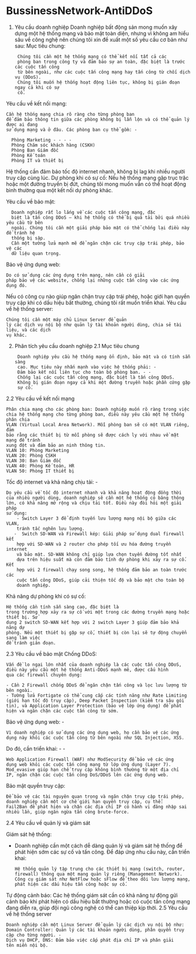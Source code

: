 # BussinessNetwork-AntiDDoS

1. Yêu cầu doanh nghiệp 
Doanh nghiệp bất động sản mong muốn xây dựng một hệ thống mạng và bảo 
mật toàn diện, nhưng vì không am hiểu sâu về công nghệ nên chúng tôi xin đề xuất 
một số yêu cầu cơ bản như sau: 
Mục tiêu chung:

        Chúng tôi cần một hệ thống mạng có thể kết nối tất cả các 
        phòng ban trong công ty và đảm bảo sự an toàn, đặc biệt là trước các cuộc tấn công 
        từ bên ngoài, như các cuộc tấn công mạng hay tấn công từ chối dịch vụ (DDoS). 
        Chúng tôi muốn hệ thống hoạt động liên tục, không bị gián đoạn ngay cả khi có sự 
        cố.
   
Yêu cầu về kết nối mạng: 

    Cần hệ thống mạng chia rõ ràng cho từng phòng ban 
    để đảm bảo thông tin giữa các phòng không bị lẫn lộn và có thể quản lý được ai đang 
    sử dụng mạng và ở đâu. Các phòng ban cụ thể gồm: -   

      Phòng Marketing - - - - 
      Phòng Chăm sóc khách hàng (CSKH) 
      Phòng Ban Giám đốc 
      Phòng Kế toán 
      Phòng IT và thiết bị  
Hệ thống cần đảm bảo tốc độ internet nhanh, không bị lag khi nhiều người truy 
cập cùng lúc. 
Dự phòng khi có sự cố: Nếu hệ thống mạng gặp trục trặc hoặc một đường 
truyền bị đứt, chúng tôi mong muốn vẫn có thể hoạt động bình thường qua một kết 
nối dự phòng khác.

Yêu cầu về bảo mật: 

      Doanh nghiệp rất lo lắng về các cuộc tấn công mạng, đặc 
      biệt là tấn công DDoS – khi hệ thống có thể bị quá tải bởi quá nhiều yêu cầu từ bên 
      ngoài. Chúng tôi cần một giải pháp bảo mật có thể chống lại điều này để tránh hệ 
      thống bị sập. 
      Cần một tường lửa mạnh mẽ để ngăn chặn các truy cập trái phép, bảo vệ các 
      dữ liệu quan trọng. 
Bảo vệ ứng dụng web: 

  
    Do có sử dụng các ứng dụng trên mạng, nên cần có giải 
    pháp bảo vệ các website, chống lại những cuộc tấn công vào các ứng dụng đó. 
Nếu có công cụ nào giúp ngăn chặn truy cập trái phép, hoặc giới hạn quyền 
truy cập khi có dấu hiệu bất thường, chúng tôi rất muốn triển khai. 
Yêu cầu về hệ thống server: 

    Chúng tôi cần một máy chủ Linux Server để quản 
    lý các dịch vụ nội bộ như quản lý tài khoản người dùng, chia sẻ tài liệu, và các dịch 
    vụ khác. 
2. Phân tích yêu cầu doanh nghiệp 
2.1 Mục tiêu chung
   

        Doanh nghiệp yêu cầu hệ thống mạng ổn định, bảo mật và có tính sẵn sàng 
        cao. Mục tiêu này nhấn mạnh vào việc hệ thống phải: - 
        Đảm bảo kết nối liên tục cho toàn bộ phòng ban. - - 
        Chống lại các cuộc tấn công mạng, đặc biệt là tấn công DDoS. 
        Không bị gián đoạn ngay cả khi một đường truyền hoặc phần cứng gặp 
        sự cố. 
2.2 Yêu cầu về kết nối mạng 


    Phân chia mạng cho các phòng ban: Doanh nghiệp muốn rõ ràng trong việc 
    chia hệ thống mạng cho từng phòng ban, điều này yêu cầu một hệ thống phân chia 
    VLAN (Virtual Local Area Network). Mỗi phòng ban sẽ có một VLAN riêng, đảm 
    bảo rằng các thiết bị từ mỗi phòng sẽ được cách ly với nhau về mặt mạng để tránh 
    xung đột và đảm bảo an ninh thông tin. 
    VLAN 10: Phòng Marketing  
    VLAN 20: Phòng CSKH 
    VLAN 30: Ban Giám đốc 
    VLAN 40: Phòng Kế toán, HR 
    VLAN 50: Phòng IT thiết bị 
Tốc độ internet và khả năng chịu tải: - 

    Do yêu cầu về tốc độ internet nhanh và khả năng hoạt động đồng thời 
    của nhiều người dùng, doanh nghiệp sẽ cần một hệ thống có băng thông 
    lớn, có khả năng mở rộng và chịu tải tốt. Điều này đòi hỏi một giải pháp 
    sử dụng: 
        - Switch Layer 3 để định tuyến lưu lượng mạng nội bộ giữa các VLAN, 
        tránh tắc nghẽn lưu lượng. 
       -  Switch SD-WAN và Firewall kép: Giải pháp sử dụng dual firewall kết 
        hợp với SD-WAN và 2 router cho phép tối ưu hóa đường truyền internet 
        và bảo mật. SD-WAN không chỉ giúp lựa chọn tuyến đường tốt nhất 
        dựa trên hiệu suất mà còn đảm bảo tính dự phòng khi xảy ra sự cố. Kết 
        hợp với 2 firewall chạy song song, hệ thống đảm bảo an toàn trước các 
        cuộc tấn công DDoS, giúp cải thiện tốc độ và bảo mật cho toàn bộ 
        doanh nghiệp. 
Khả năng dự phòng khi có sự cố: 

    Hệ thống cần tính sẵn sàng cao, đặc biệt là 
    trong trường hợp xảy ra sự cố với một trong các đường truyền mạng hoặc thiết bị. Sử 
    dụng 2 switch SD-WAN kết hợp với 2 switch Layer 3 giúp đảm bảo khả năng dự 
    phòng. Nếu một thiết bị gặp sự cố, thiết bị còn lại sẽ tự động chuyển sang làm việc 
    để tránh gián đoạn. 
2.3 Yêu cầu về bảo mật 
Chống DDoS: 

    Vấn đề lo ngại lớn nhất của doanh nghiệp là các cuộc tấn công DDoS, 
    điều này yêu cầu một hệ thống Anti-DDoS mạnh mẽ, được cấu hình 
    qua các firewall chuyên dụng: 
    
    - Cần 2 Firewall chống DDoS để ngăn chặn tấn công và lọc lưu lượng từ 
    bên ngoài. 
    - Tường lửa Fortigate có thể cung cấp các tính năng như Rate Limiting 
    (giới hạn tốc độ truy cập), Deep Packet Inspection (kiểm tra sâu gói 
    tin), và Application Layer Protection (bảo vệ lớp ứng dụng) để phát 
    hiện và ngăn chặn các cuộc tấn công từ sớm. 
Bảo vệ ứng dụng web: - 
    
    Vì doanh nghiệp có sử dụng các ứng dụng web, họ cần bảo vệ các ứng 
    dụng này khỏi các cuộc tấn công từ bên ngoài như SQL Injection, XSS. 
Do đó, cần triển khai: - - 

    Web Application Firewall (WAF) như ModSecurity để bảo vệ các ứng 
    dụng web khỏi các cuộc tấn công mạng từ lớp ứng dụng (Layer 7). 
    Mod_evasive giúp hạn chế truy cập không bình thường từ một địa chỉ 
    IP, ngăn chặn các cuộc tấn công DoS/DDoS lên các ứng dụng web. 
Bảo mật quyền truy cập:

    Để bảo vệ các tài nguyên quan trọng và ngăn chặn truy cập trái phép, 
    doanh nghiệp cần một cơ chế giới hạn quyền truy cập, cụ thể:
    Fail2Ban để phát hiện và chặn các địa chỉ IP có hành vi đăng nhập sai 
    nhiều lần, giúp ngăn ngừa tấn công brute-force. 
2.4 Yêu cầu về quản lý và giám sát 

Giám sát hệ thống: 
- Doanh nghiệp cần một cách dễ dàng quản lý và giám sát hệ thống để 
phát hiện sớm các sự cố và tấn công. Để đáp ứng nhu cầu này, cần triển 
khai: 
    
      Hệ thống quản lý tập trung cho các thiết bị mạng (switch, router, 
      firewall) thông qua một mạng quản lý riêng (Management Network). 
      Công cụ giám sát như NetFlow hoặc sFlow để theo dõi lưu lượng mạng, 
      phát hiện các dấu hiệu tấn công hoặc sự cố. 

Tự động cảnh báo: Các hệ thống giám sát cần có khả năng tự động gửi cảnh 
báo khi phát hiện có dấu hiệu bất thường hoặc có cuộc tấn công mạng đang diễn ra, 
giúp đội ngũ công nghệ có thể can thiệp kịp thời. 
2.5 Yêu cầu về hệ thống server 

    Doanh nghiệp cần một Linux Server để quản lý các dịch vụ nội bộ như: 
    Domain Controller: Quản lý các tài khoản người dùng, phân quyền truy 
    cập cho từng người. - 
    Dịch vụ DHCP, DNS: Đảm bảo việc cấp phát địa chỉ IP và phân giải 
    tên miền nội bộ. 
